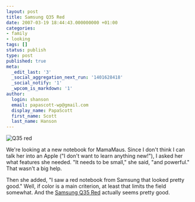 ```yaml
---
layout: post
title: Samsung Q35 Red
date: 2007-03-19 18:44:43.000000000 +01:00
categories:
- family
- looking
tags: []
status: publish
type: post
published: true
meta:
  _edit_last: '3'
  _social_aggregation_next_run: '1401628418'
  _social_notify: '1'
  _wpcom_is_markdown: '1'
author:
  login: shanson
  email: papascott-wp@gmail.com
  display_name: PapaScott
  first_name: Scott
  last_name: Hanson
---
```

<p><img src="https://www.papascott.de/wordpress/wp-content/uploads/2007/03/q35-red.gif" alt="Q35 red" /></p>
<p>We're looking at a new notebook for MamaMaus. Since I don't think I can talk her into an Apple ("I don't want to learn anything new!"), I asked her what features she needed. "It needs to be small," she said, "and powerful." That wasn't a big help.</p>
<p>Then she added, "I saw a red notebook from Samsung that looked pretty good." Well, if color is a main criterion, at least that limits the field somewhat. And the <a href="http://www.samsung.com/uk/products/mobilecomputing/qseries/np_q35t007suk.asp">Samsung Q35 Red</a> actually seems pretty good.</p>
